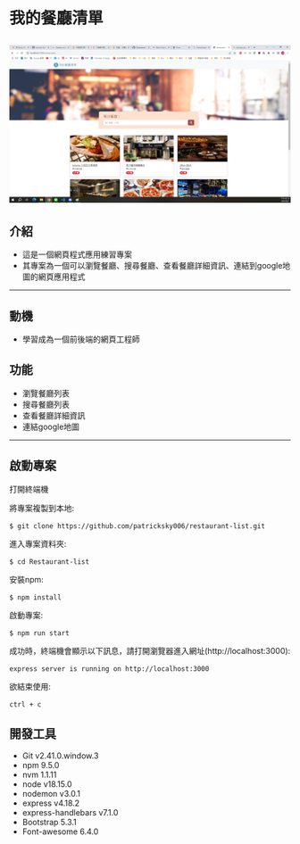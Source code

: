 # 我的餐廳清單 

![image](https://github.com/patricksky006/restaurant-list/blob/main/20230801%20homework-1.png)
---

## 介紹

- 這是一個網頁程式應用練習專案
- 其專案為一個可以瀏覽餐廳、搜尋餐廳、查看餐廳詳細資訊、連結到google地圖的網頁應用程式

---

## 動機
- 學習成為一個前後端的網頁工程師

  
## 功能

* 瀏覽餐廳列表
* 搜尋餐廳列表
* 查看餐廳詳細資訊
* 連結google地圖

---

## 啟動專案 
打開終端機

將專案複製到本地:
```
$ git clone https://github.com/patricksky006/restaurant-list.git
```
進入專案資料夾:
```
$ cd Restaurant-list
```
安裝npm:
```
$ npm install
```
啟動專案:
```
$ npm run start
```
成功時，終端機會顯示以下訊息，請打開瀏覽器進入網址(http://localhost:3000):
```
express server is running on http://localhost:3000
```
欲結束使用:
```
ctrl + c
```
## 開發工具
* Git v2.41.0.window.3
* npm 9.5.0
* nvm 1.1.11
* node v18.15.0
* nodemon v3.0.1
* express v4.18.2
* express-handlebars v7.1.0
* Bootstrap 5.3.1
* Font-awesome 6.4.0
